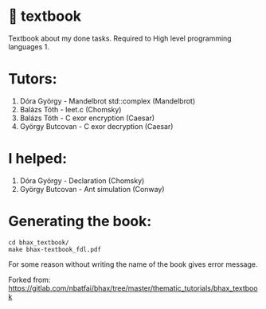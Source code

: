 # :blue_book: textbook
Textbook about my done tasks. Required to High level programming languages 1.

# Tutors:
1. Dóra György - Mandelbrot std::complex (Mandelbrot)
2. Balázs Tóth - leet.c (Chomsky)
3. Balázs Tóth - C exor encryption (Caesar)
4. György Butcovan - C exor decryption (Caesar)

# I helped:
1. Dóra György - Declaration (Chomsky)
2. György Butcovan - Ant simulation (Conway)

# Generating the book:
```
cd bhax_textbook/
make bhax-textbook_fdl.pdf
```
For some reason without writing the name of the book gives error message.

Forked from: https://gitlab.com/nbatfai/bhax/tree/master/thematic_tutorials/bhax_textbook
